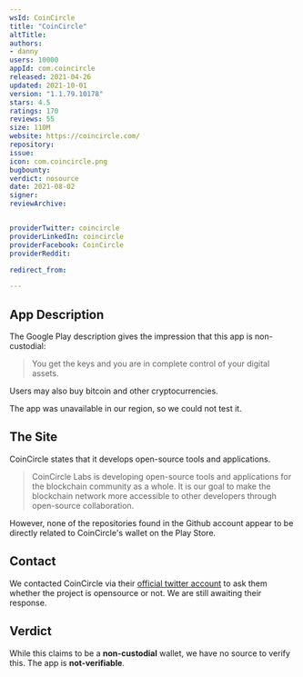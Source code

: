 ```yaml
---
wsId: CoinCircle
title: "CoinCircle"
altTitle: 
authors:
- danny
users: 10000
appId: com.coincircle
released: 2021-04-26
updated: 2021-10-01
version: "1.1.79.10178"
stars: 4.5
ratings: 170
reviews: 55
size: 110M
website: https://coincircle.com/
repository: 
issue: 
icon: com.coincircle.png
bugbounty: 
verdict: nosource
date: 2021-08-02
signer: 
reviewArchive:


providerTwitter: coincircle
providerLinkedIn: coincircle
providerFacebook: CoinCircle
providerReddit: 

redirect_from:

---
```



## App Description
The Google Play description gives the impression that this app is non-custodial:

> You get the keys and you are in complete control of your digital assets.

Users may also buy bitcoin and other cryptocurrencies.

The app was unavailable in our region, so we could not test it.

## The Site
CoinCircle states that it develops open-source tools and applications.

> CoinCircle Labs is developing open-source tools and applications for the blockchain community as a whole. It is our goal to make the blockchain network more accessible to other developers through open-source collaboration.

However, none of the repositories found in the Github account appear to be directly related to CoinCircle's wallet on the Play Store.

## Contact

We contacted CoinCircle via their [official twitter account](https://twitter.com/dannybuntu/status/1448264820600426506) to ask them whether the project is opensource or not. We are still awaiting their response.

## Verdict
While this claims to be a **non-custodial** wallet, we have no source to verify this. The app is **not-verifiable**.

